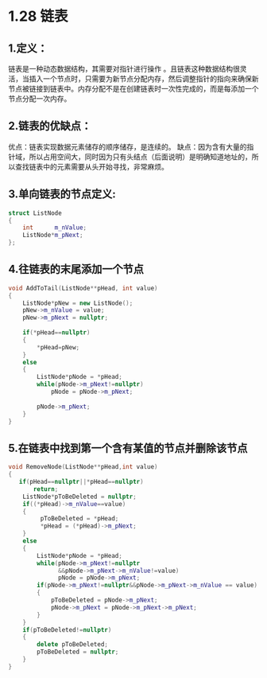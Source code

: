 # 1.28 链表

## 1.定义：

链表是一种动态数据结构，其需要对指针进行操作 。且链表这种数据结构很灵活，当插入一个节点时，只需要为新节点分配内存，然后调整指针的指向来确保新节点被链接到链表中。内存分配不是在创建链表时一次性完成的，而是每添加一个节点分配一次内存。

## 2.链表的优缺点：

优点：链表实现数据元素储存的顺序储存，是连续的。
缺点：因为含有大量的指针域，所以占用空间大，同时因为只有头结点（后面说明）是明确知道地址的，所以查找链表中的元素需要从头开始寻找，非常麻烦。

## 3.单向链表的节点定义:

```c++
struct ListNode
{
    int      m_nValue;
    ListNode*m_pNext;
};
```

## 4.往链表的末尾添加一个节点

```C++
void AddToTail(ListNode**pHead, int value)
{
    ListNode*pNew = new ListNode();
    pNew->m_nValue = value;
    pNew->m_pNext = nullptr;
    
    if(*pHead==nullptr)
    {
        *pHead=pNew;
    }
    else
    {
        ListNode*pNode = *pHead;
        while(pNode->m_pNext!=nullptr)
            pNode = pNode->m_pNext;
            
        pNode->m_pNext;
    }
}
```

## 5.在链表中找到第一个含有某值的节点并删除该节点

```C++
void RemoveNode(ListNode**pHead,int value)
{
   if(pHead==nullptr||*pHead==nullptr)
       return;
    ListNode*pToBeDeleted = nullptr;
    if((*pHead)->m_nValue==value)
    {
         pToBeDeleted = *pHead;
         *pHead = (*pHead)->m_pNext;
    }
    else
    {
        ListNode*pNode = *pHead;
        while(pNode->m_pNext!=nullptr
              &&pNode->m_pNext->m_nValue!=value)
              pNode = pNode->m_pNext;
        if(pNode->m_pNext!=nullptr&&pNode->m_pNext->m_nValue == value)
        {
            pToBeDeleted = pNode->m_pNext;
            pNode->m_pNext = pNode->m_pNext->m_pNext;
        }
    }
    if(pToBeDeleted!=nullptr)
    {
        delete pToBeDeleted;
        pToBeDeleted = nullptr;
    }
}
```

